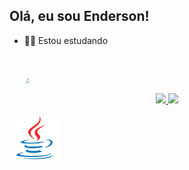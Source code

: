 <h2>Olá, eu sou Enderson!</h2>

- 👨‍💻 Estou estudando <div style="display: inline_block"><br>
  
  <img align="center" alt="dersoft-Java" height="10" width="10" src="https://raw.githubusercontent.com/devicons/devicon/master/icons/java/java-original.svg">

</div>

<div align="center">
  <a href="https://github.com/dersoft">
  <img height="180em" src="https://github-readme-stats.vercel.app/api?username=dersoft&show_icons=true&theme=dark&include_all_commits=true&count_private=true"/>
  <img height="160em" src="https://github-readme-stats.vercel.app/api/top-langs/?username=dersoft&layout=compact&langs_count=7&theme=dark"/>
</div>
  
  <div style="display: inline_block"><br>
  
  <img align="center" alt="dersoft-Java" height="70" width="80" src="https://raw.githubusercontent.com/devicons/devicon/master/icons/java/java-original.svg">

</div>
